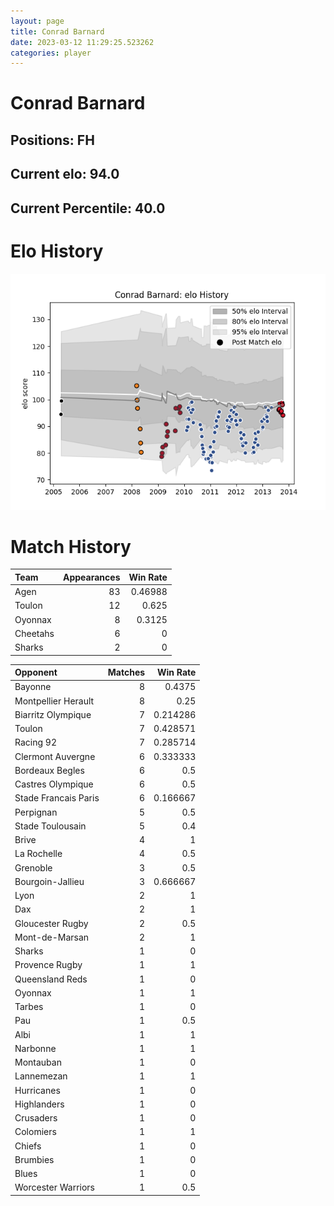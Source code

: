 ```yaml
---  
layout: page  
title: Conrad Barnard  
date: 2023-03-12 11:29:25.523262  
categories: player  
---
```

# Conrad Barnard

## Positions: FH

## Current elo: 94.0

## Current Percentile: 40.0

# Elo History


![elo history](history_ConradBarnard.png)
# Match History


| Team     |   Appearances |   Win Rate |
|:---------|--------------:|-----------:|
| Agen     |            83 |    0.46988 |
| Toulon   |            12 |    0.625   |
| Oyonnax  |             8 |    0.3125  |
| Cheetahs |             6 |    0       |
| Sharks   |             2 |    0       |

| Opponent             |   Matches |   Win Rate |
|:---------------------|----------:|-----------:|
| Bayonne              |         8 |   0.4375   |
| Montpellier Herault  |         8 |   0.25     |
| Biarritz Olympique   |         7 |   0.214286 |
| Toulon               |         7 |   0.428571 |
| Racing 92            |         7 |   0.285714 |
| Clermont Auvergne    |         6 |   0.333333 |
| Bordeaux Begles      |         6 |   0.5      |
| Castres Olympique    |         6 |   0.5      |
| Stade Francais Paris |         6 |   0.166667 |
| Perpignan            |         5 |   0.5      |
| Stade Toulousain     |         5 |   0.4      |
| Brive                |         4 |   1        |
| La Rochelle          |         4 |   0.5      |
| Grenoble             |         3 |   0.5      |
| Bourgoin-Jallieu     |         3 |   0.666667 |
| Lyon                 |         2 |   1        |
| Dax                  |         2 |   1        |
| Gloucester Rugby     |         2 |   0.5      |
| Mont-de-Marsan       |         2 |   1        |
| Sharks               |         1 |   0        |
| Provence Rugby       |         1 |   1        |
| Queensland Reds      |         1 |   0        |
| Oyonnax              |         1 |   1        |
| Tarbes               |         1 |   0        |
| Pau                  |         1 |   0.5      |
| Albi                 |         1 |   1        |
| Narbonne             |         1 |   1        |
| Montauban            |         1 |   0        |
| Lannemezan           |         1 |   1        |
| Hurricanes           |         1 |   0        |
| Highlanders          |         1 |   0        |
| Crusaders            |         1 |   0        |
| Colomiers            |         1 |   1        |
| Chiefs               |         1 |   0        |
| Brumbies             |         1 |   0        |
| Blues                |         1 |   0        |
| Worcester Warriors   |         1 |   0.5      |